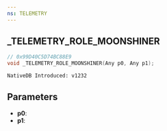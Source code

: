 ```yaml
---
ns: TELEMETRY
---
```

## _TELEMETRY_ROLE_MOONSHINER

```c
// 0x99D40C5D74BC88E9
void _TELEMETRY_ROLE_MOONSHINER(Any p0, Any p1);
```

```
NativeDB Introduced: v1232
```

## Parameters
* **p0**:
* **p1**:
